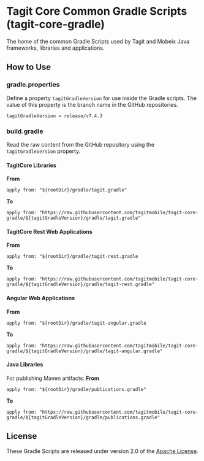 # Tagit Core Common Gradle Scripts (tagit-core-gradle)
The home of the common Gradle Scripts used by Tagit and Mobeix Java frameworks, libraries and applications.

## How to Use

### gradle.properties
Define a property `tagitGradleVersion` for use inside the Gradle scripts. The value of this property is the branch name in the GitHub repositories.
```
tagitGradleVersion = release/v7.4.3
```

### build.gradle
Read the raw content from the GitHub repository using the `tagitGradleVersion` property.

#### TagitCore Libraries

**From**
```
apply from: "${rootDir}/gradle/tagit.gradle"
```
**To**
```
apply from: "https://raw.githubusercontent.com/tagitmobile/tagit-core-gradle/${tagitGradleVersion}/gradle/tagit.gradle"
```

#### TagitCore Rest Web Applications

**From**
```
apply from: "${rootDir}/gradle/tagit-rest.gradle
```
**To**
```
apply from: "https://raw.githubusercontent.com/tagitmobile/tagit-core-gradle/${tagitGradleVersion}/gradle/tagit-rest.gradle"
```
#### Angular Web Applications

**From**
```
apply from: "${rootDir}/gradle/tagit-angular.gradle
```
**To**
```
apply from: "https://raw.githubusercontent.com/tagitmobile/tagit-core-gradle/${tagitGradleVersion}/gradle/tagit-angular.gradle"
```
#### Java Libraries
For publishing Maven artifacts:
**From**
```
apply from: "${rootDir}/gradle/publications.gradle"
```
**To**
```
apply from: "https://raw.githubusercontent.com/tagitmobile/tagit-core-gradle/${tagitGradleVersion}/gradle/publications.gradle"
```

## License
These Gradle Scripts are released under version 2.0 of the [Apache License](https://www.apache.org/licenses/LICENSE-2.0).
